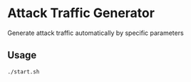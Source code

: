 # Attack Traffic Generator

Generate attack traffic automatically by specific parameters

## Usage

```sh
./start.sh
```
